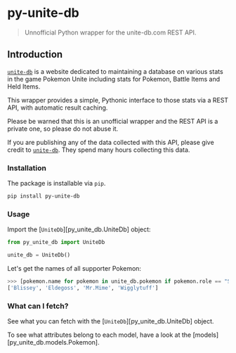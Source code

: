 # py-unite-db

> Unnofficial Python wrapper for the unite-db.com REST API.

## Introduction

[`unite-db`](https://unite-db.com/) is a website dedicated to maintaining a database on various stats in the game Pokemon Unite including stats for Pokemon, Battle Items and Held Items.

This wrapper provides a simple, Pythonic interface to those stats via a REST API, with automatic result caching.

Please be warned that this is an unofficial wrapper and the REST API is a private one, so please do not abuse it.

If you are publishing any of the data collected with this API, please give credit to [`unite-db`](https://unite-db.com/). They spend many hours collecting this data.

### Installation

The package is installable via `pip`.

```sh
pip install py-unite-db
```

### Usage

Import the [`UniteDb`][py_unite_db.UniteDb] object:

```python
from py_unite_db import UniteDb

unite_db = UniteDb()
```

Let's get the names of all supporter Pokemon:

```python
>>> [pokemon.name for pokemon in unite_db.pokemon if pokemon.role == "Supporter"]
['Blissey', 'Eldegoss', 'Mr.Mime', 'Wigglytuff']
```

### What can I fetch?

See what you can fetch with the [`UniteDb`][py_unite_db.UniteDb] object.

To see what attributes belong to each model, have a look at the [models][py_unite_db.models.Pokemon].
